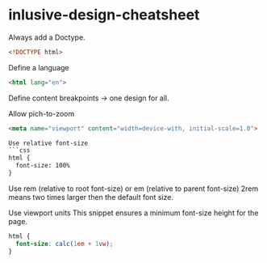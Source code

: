 # inlusive-design-cheatsheet

Always add a Doctype.
```html
<!DOCTYPE html>
```

Define a language
```html
<html lang="en">
```

Define content breakpoints -> one design for all.

Allow pich-to-zoom
```html
<meta name="viewport" content="width=device-with, initial-scale=1.0">

Use relative font-size
```css
html {
  font-size: 100%
}
```
Use rem (relative to root font-size) or em (relative to parent font-size)
2rem means two times larger then the default font size.

Use viewport units
This snippet ensures a minimum font-size height for the page.
```css
html {
  font-size: calc(1em + 1vw);
}
```
